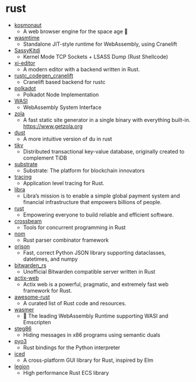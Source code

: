# rust
- [kosmonaut](https://github.com/twilco/kosmonaut)
  - A web browser engine for the space age 🚀
- [wasmtime](https://github.com/bytecodealliance/wasmtime)
  - Standalone JIT-style runtime for WebAssembly, using Cranelift
- [SassyKitdi](https://github.com/zerosum0x0/SassyKitdi)
  - Kernel Mode TCP Sockets + LSASS Dump (Rust Shellcode)
- [xi-editor](https://github.com/xi-editor/xi-editor)
  - A modern editor with a backend written in Rust.
- [rustc_codegen_cranelift](https://github.com/bjorn3/rustc_codegen_cranelift)
  - Cranelift based backend for rustc
- [polkadot](https://github.com/paritytech/polkadot)
  - Polkadot Node Implementation
- [WASI](https://github.com/WebAssembly/WASI)
  - WebAssembly System Interface
- [zola](https://github.com/getzola/zola)
  - A fast static site generator in a single binary with everything built-in. https://www.getzola.org
- [dust](https://github.com/bootandy/dust)
  - A more intuitive version of du in rust
- [tikv](https://github.com/tikv/tikv)
  - Distributed transactional key-value database, originally created to complement TiDB
- [substrate](https://github.com/paritytech/substrate)
  - Substrate: The platform for blockchain innovators
- [tracing](https://github.com/tokio-rs/tracing)
  - Application level tracing for Rust.
- [libra](https://github.com/libra/libra)
  - Libra’s mission is to enable a simple global payment system and financial infrastructure that empowers billions of people.
- [rust](https://github.com/rust-lang/rust)
  - Empowering everyone to build reliable and efficient software.
- [crossbeam](https://github.com/crossbeam-rs/crossbeam)
  - Tools for concurrent programming in Rust
- [nom](https://github.com/Geal/nom)
  - Rust parser combinator framework
- [orjson](https://github.com/ijl/orjson)
  - Fast, correct Python JSON library supporting dataclasses, datetimes, and numpy
- [bitwarden_rs](https://github.com/dani-garcia/bitwarden_rs)
  - Unofficial Bitwarden compatible server written in Rust
- [actix-web](https://github.com/actix/actix-web)
  - Actix web is a powerful, pragmatic, and extremely fast web framework for Rust.
- [awesome-rust](https://github.com/rust-unofficial/awesome-rust)
  - A curated list of Rust code and resources.
- [wasmer](https://github.com/wasmerio/wasmer)
  - 🚀 The leading WebAssembly Runtime supporting WASI and Emscripten
- [steg86](https://github.com/woodruffw/steg86)
  - Hiding messages in x86 programs using semantic duals
- [pyo3](https://github.com/PyO3/pyo3)
  - Rust bindings for the Python interpreter
- [iced](https://github.com/hecrj/iced)
  - A cross-platform GUI library for Rust, inspired by Elm
- [legion](https://github.com/TomGillen/legion)
  - High performance Rust ECS library
